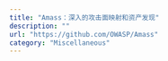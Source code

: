 ```yaml
---
title: "Amass：深入的攻击面映射和资产发现"
description: ""
url: "https://github.com/OWASP/Amass"
category: "Miscellaneous"
---
```


